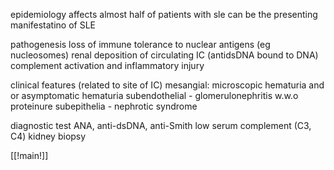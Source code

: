 epidemiology 
affects almost half of patients with sle 
can be the presenting manifestatino of SLE 

pathogenesis 
loss of immune tolerance to nuclear antigens (eg nucleosomes)
renal deposition of circulating IC (antidsDNA bound to DNA)
complement activation and inflammatory injury 

clinical features (related to site of IC)
mesangial: microscopic hematuria and or asymptomatic hematuria 
subendothelial - glomerulonephritis w.w.o proteinure 
subepithelia - nephrotic syndrome 

diagnostic test 
ANA, anti-dsDNA, anti-Smith 
low serum complement (C3, C4)
kidney biopsy

[[!main!]]
